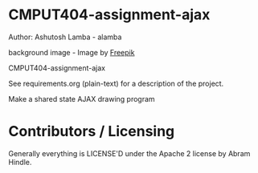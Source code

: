 CMPUT404-assignment-ajax
==============================
Author: Ashutosh Lamba - alamba <br>

background image - Image by <a href="https://www.freepik.com/free-vector/gradient-abstract-constellation-background_5441235.htm#query=starry%20night&position=4&from_view=keyword&track=ais">Freepik</a> <br>

CMPUT404-assignment-ajax

See requirements.org (plain-text) for a description of the project.

Make a shared state AJAX drawing program



Contributors / Licensing
========================

Generally everything is LICENSE'D under the Apache 2 license by Abram Hindle.


